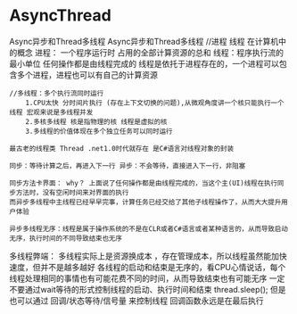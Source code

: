 ﻿# AsyncThread
Async异步和Thread多线程
Async异步和Thread多线程 //进程 线程 在计算机中的概念 
	进程： 一个程序运行时 占用的全部计算资源的总和 
	线程：程序执行流的最小单位 任何操作都是由线程完成的 线程是依托于进程存在的，一个进程可以包含多个进程，进程也可以有自己的计算资源 
	
	//多线程：多个执行流同时运行 
		1.CPU太快 分时间片执行 (存在上下文切换的问题),从微观角度讲一个核只能执行一个线程 宏观来说是多线程并发 
		2.多核多线程 核是指物理的核 线程是虚拟的核
		3.多线程的价值体现在多个独立任务可以同时运行

	最古老的线程类 Thread .net1.0时代就存在 是C#语言对线程对象的封装

	同步：等待计算之后，再进入下一行 异步：不会等待，直接进入下一行，非阻塞

	同步方法卡界面： why？ 上面说了任何操作都是由线程完成的，当这个主(UI)线程在执行同步方法时，没有空闲时间来对界面的执行 
	而异步多线程中主线程已经早早完事，计算任务已经交给了其他子线程操作了，从而大大提升用户体验

	异步多线程无序：线程是属于操作系统的不是在CLR或者C#语言或者某种语言的，从而导致启动无序，执行时间的不同导致结束也无序
多线程弊端：
	多线程实际上是资源换成本 ，存在管理成本，所以线程虽然能加快速度，但并不是越多越好
	各线程的启动和结束是无序的，看CPU心情说话，每个线程处理相同的事情也有可能花费不同的时间，从而导致结束也有可能无序
	一定不要通过wait等待的形式控制线程的启动、执行时间和结束 thread.sleep();
	但是也可以通过 回调/状态等待/信号量 来控制线程
回调函数永远是在最后执行
